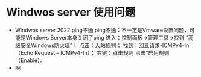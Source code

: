 # Windwos server 使用问题

- Windwos server 2022 ping不通
ping不通：不一定是Vmware设置问题，可能是Windows Server本身关闭了ping
进入：控制面板->管理工具->找到 “高级安全Windows防火墙”；
点击：入站规则；
找到：回显请求-ICMPv4-In （Echo Request – ICMPv4-In）；
右键：点击规则 点击“启用规则（Enable）。
- 啊
